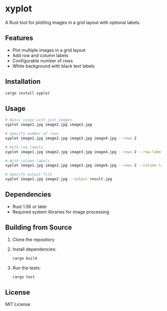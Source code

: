 # xyplot

A Rust tool for plotting images in a grid layout with optional labels.

## Features

- Plot multiple images in a grid layout
- Add row and column labels
- Configurable number of rows
- White background with black text labels

## Installation

```bash
cargo install xyplot
```

## Usage

```bash
# Basic usage with just images
xyplot image1.jpg image2.jpg image3.jpg

# Specify number of rows
xyplot image1.jpg image2.jpg image3.jpg image4.jpg --rows 2

# With row labels
xyplot image1.jpg image2.jpg image3.jpg image4.jpg --rows 2 --row-labels "Row 1" "Row 2"

# With column labels
xyplot image1.jpg image2.jpg image3.jpg image4.jpg --rows 2 --column-labels "Col 1" "Col 2"

# Specify output file
xyplot image1.jpg image2.jpg --output result.jpg
```

## Dependencies

- Rust 1.56 or later
- Required system libraries for image processing

## Building from Source

1. Clone the repository
2. Install dependencies:

   ```bash
   cargo build
   ```

3. Run the tests:

   ```bash
   cargo test
   ```

## License

MIT License
